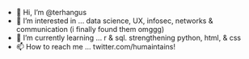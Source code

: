- 👋 Hi, I’m @terhangus
- 👀 I’m interested in ... data science, UX, infosec, networks & communication (i finally found them omggg)
- 🌱 I’m currently learning ... r & sql. strengthening python, html, & css
- 📫 How to reach me ... twitter.com/humaintains!

<!---
terhangus/terhangus is a ✨ special ✨ repository because its `README.md` (this file) appears on your GitHub profile.
You can click the Preview link to take a look at your changes.
--->
